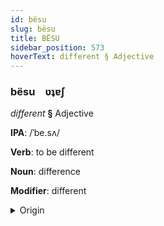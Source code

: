 ```yaml
---
id: bësu
slug: bësu
title: BËSU
sidebar_position: 573
hoverText: different § Adjective
---
```


### bësu&emsp;<span kind="abugida">ʋʇɐʃ</span>

*different* **§** Adjective

**IPA**: /ˈbe.sʌ/

**Verb**: to be different

**Noun**: difference

**Modifier**: different

<details>
    <summary>Origin</summary>
    Malay بيذا beza /be.zə/<br/>
    <em>Austronesian Language Family</em>
</details>